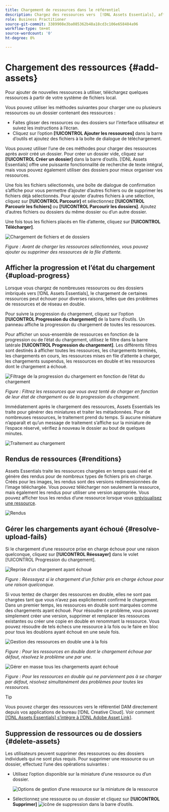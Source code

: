 ```yaml
---
title: Chargement de ressources dans le référentiel
description: Chargez des ressources vers  [!DNL Assets Essentials], affichez les états de chargement et résolvez les problèmes de chargement.
role: Business Practitioner
source-git-commit: 3389908e3ba085362b48a18cd3c106e658484a96
workflow-type: tm+mt
source-wordcount: '0'
ht-degree: 0%

---
```



# Chargement des ressources {#add-assets}

Pour ajouter de nouvelles ressources à utiliser, téléchargez quelques ressources à partir de votre système de fichiers local. <!-- TBD: Many of the [common file formats are supported](/help/supported-file-formats.md). -->

Vous pouvez utiliser les méthodes suivantes pour charger une ou plusieurs ressources ou un dossier contenant des ressources :

* Faites glisser des ressources ou des dossiers sur l’interface utilisateur et suivez les instructions à l’écran.
* Cliquez sur l’option **[!UICONTROL Ajouter les ressources]** dans la barre d’outils et ajoutez des fichiers à la boîte de dialogue de téléchargement.

<!-- TBD: Update this GIF
![Asset and nested folder upload demo](assets/do-not-localize/upload-assets.gif) -->

Vous pouvez utiliser l’une de ces méthodes pour charger des ressources après avoir créé un dossier. Pour créer un dossier vide, cliquez sur **[!UICONTROL Créer un dossier]** dans la barre d’outils. [!DNL Assets Essentials] offre une puissante fonctionnalité de recherche de texte intégral, mais vous pouvez également utiliser des dossiers pour mieux organiser vos ressources.

Une fois les fichiers sélectionnés, une boîte de dialogue de confirmation s’affiche pour vous permettre d’ajouter d’autres fichiers ou de supprimer les fichiers déjà sélectionnés. Pour ajouter d’autres fichiers à une sélection, cliquez sur **[!UICONTROL Parcourir]** et sélectionnez **[!UICONTROL Parcourir les fichiers]** ou **[!UICONTROL Parcourir les dossiers]**. Ajoutez d’autres fichiers ou dossiers du même dossier ou d’un autre dossier.

Une fois tous les fichiers placés en file d’attente, cliquez sur **[!UICONTROL Télécharger]**.

![Chargement de fichiers et de dossiers](assets/upload-browse-files-folders.png)

*Figure : Avant de charger les ressources sélectionnées, vous pouvez ajouter ou supprimer des ressources de la file d’attente.*

## Afficher la progression et l’état du chargement {#upload-progress}

Lorsque vous chargez de nombreuses ressources ou des dossiers imbriqués vers [!DNL Assets Essentials], le chargement de certaines ressources peut échouer pour diverses raisons, telles que des problèmes de ressources et de réseau en double.

Pour suivre la progression du chargement, cliquez sur l’option **[!UICONTROL Progression du chargement]** de la barre d’outils. Un panneau affiche la progression du chargement de toutes les ressources.

Pour afficher un sous-ensemble de ressources en fonction de la progression ou de l’état du chargement, utilisez le filtre dans la barre latérale **[!UICONTROL Progression du chargement]**. Les différents filtres sont destinés à afficher toutes les ressources, les chargements terminés, les chargements en cours, les ressources mises en file d’attente à charger, les chargements suspendus, les ressources en double et les ressources dont le chargement a échoué.

![Filtrage de la progression du chargement en fonction de l’état du chargement](assets/filter-upload-progress.png)

*Figure : Filtrez les ressources que vous avez tenté de charger en fonction de leur état de chargement ou de la progression du chargement.*

Immédiatement après le chargement des ressources, Assets Essentials les traite pour générer des miniatures et traiter les métadonnées. Pour de nombreuses ressources, le traitement prend du temps. Si aucune miniature n’apparaît et qu’un message de traitement s’affiche sur la miniature de l’espace réservé, vérifiez à nouveau le dossier au bout de quelques minutes.

![Traitement au chargement](assets/upload-processing.png)

## Rendus de ressources {#renditions}

Assets Essentials traite les ressources chargées en temps quasi réel et génère des rendus pour de nombreux types de fichiers pris en charge. Créés pour les images, les rendus sont des versions redimensionnées de l’image téléchargée. Vous pouvez télécharger non seulement la ressource, mais également les rendus pour utiliser une version appropriée. Vous pouvez afficher tous les rendus d’une ressource lorsque vous [prévisualisez une ressource](/help/navigate-view.md#preview-assets).

![Rendus](assets/renditions-view-download.png)

## Gérer les chargements ayant échoué {#resolve-upload-fails}

Si le chargement d’une ressource prise en charge échoue pour une raison quelconque, cliquez sur **[!UICONTROL Réessayer]** dans le volet [!UICONTROL Progression du chargement].

![Reprise d’un chargement ayant échoué](assets/upload-retry.png)

*Figure : Réessayez si le chargement d’un fichier pris en charge échoue pour une raison quelconque.*

Si vous tentez de charger des ressources en double, elles ne sont pas chargées tant que vous n’avez pas explicitement confirmé le chargement. Dans un premier temps, les ressources en double sont marquées comme des chargements ayant échoué. Pour résoudre ce problème, vous pouvez simplement créer une version, supprimer et remplacer les ressources existantes ou créer une copie en double en renommant la ressource. Vous pouvez résoudre de tels échecs une ressource à la fois ou le faire en bloc pour tous les doublons ayant échoué en une seule fois.

![Gestion des ressources en double une à la fois](assets/uploads-manage-duplicates.png)

*Figure : Pour les ressources en double dont le chargement échoue par défaut, résolvez le problème une par une.*

![Gérer en masse tous les chargements ayant échoué](assets/upload-progress-manage-failed-uploads.png)

*Figure : Pour les ressources en double qui ne parviennent pas à se charger par défaut, résolvez simultanément des problèmes pour toutes les ressources.*

>[!TIP]
>
>Vous pouvez charger des ressources vers le référentiel DAM directement depuis vos applications de bureau [!DNL Creative Cloud]. Voir comment [[!DNL Assets Essentials] s’intègre à [!DNL Adobe Asset Link]](/help/integration.md).

## Suppression de ressources ou de dossiers {#delete-assets}

Les utilisateurs peuvent supprimer des ressources ou des dossiers individuels qui ne sont plus requis. Pour supprimer une ressource ou un dossier, effectuez l’une des opérations suivantes :

* Utilisez l’option disponible sur la miniature d’une ressource ou d’un dossier.

   ![Options de gestion d’une ressource sur la miniature de la ressource](assets/options-on-thumbnail.png)

* Sélectionnez une ressource ou un dossier et cliquez sur **[!UICONTROL Supprimer]** ![icône de suppression](assets/do-not-localize/delete-icon.png) dans la barre d’outils.
